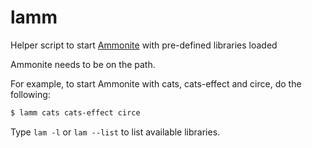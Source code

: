 # lamm

Helper script to start [Ammonite](https://ammonite.io) with pre-defined libraries loaded

Ammonite needs to be on the path.

For example, to start Ammonite with cats, cats-effect and circe, do the following:
```sh
$ lamm cats cats-effect circe
```

Type `lam -l` or `lam --list` to list available libraries.
